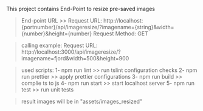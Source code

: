 This project contains End-Point to resize pre-saved images

>End-point URL >> 
Request URL: http://localhost:{portnumber}/api/imageresize/?imagename={string}&width={number}&height={number}
Request Method: GET

>calling example:
Request URL: http://localhost:3000/api/imageresize/?imagename=fjord&width=500&height=900

>used scripts:
1- npm run lint >> run tslint configuration checks 
2- npm run prettier >> apply prettier configurations 
3- npm run build >> complie ts to js
4- npm run start >> start localhost server 
5- npm run test >> run unit tests

>result images will be in "assets/images_resized"

